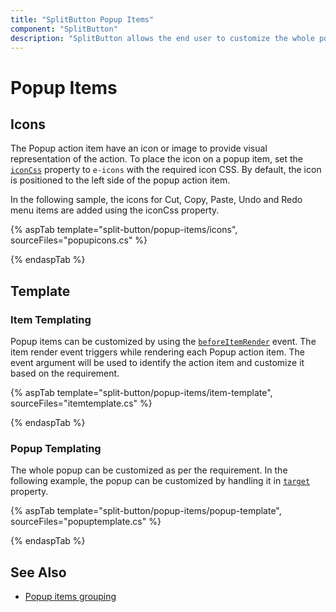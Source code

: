 ```yaml
---
title: "SplitButton Popup Items"
component: "SplitButton"
description: "SplitButton allows the end user to customize the whole popup or action items in popup using templates, and to place icons in popup items."
---
```


# Popup Items

## Icons

The Popup action item have an icon or image to provide visual representation of the action. To place the icon on a popup
item, set the [`iconCss`](https://help.syncfusion.com/cr/aspnetcore-js2/Syncfusion.EJ2.SplitButtons.SplitButton.html#Syncfusion_EJ2_SplitButtons_SplitButton_IconCss) property to `e-icons` with the required icon CSS. By default, the icon is positioned to the left side of the popup action item.

In the following sample, the icons for Cut, Copy, Paste, Undo and Redo menu items are
added using the iconCss property.

{% aspTab template="split-button/popup-items/icons", sourceFiles="popupicons.cs" %}

{% endaspTab %}

## Template

### Item Templating

Popup items can be customized by using the [`beforeItemRender`](https://help.syncfusion.com/cr/aspnetcore-js2/Syncfusion.EJ2.SplitButtons.SplitButton.html#Syncfusion_EJ2_SplitButtons_SplitButton_BeforeItemRender) event. The item render event triggers while rendering each Popup
action item. The event argument will be used to identify the action item and customize it based on the requirement.

{% aspTab template="split-button/popup-items/item-template", sourceFiles="itemtemplate.cs" %}

{% endaspTab %}

### Popup Templating

The whole popup can be customized as per the requirement. In the following example, the popup can be
customized by handling it in [`target`](https://help.syncfusion.com/cr/aspnetcore-js2/Syncfusion.EJ2.SplitButtons.SplitButton.html#Syncfusion_EJ2_SplitButtons_SplitButton_Target) property.

{% aspTab template="split-button/popup-items/popup-template", sourceFiles="popuptemplate.cs" %}

{% endaspTab %}

## See Also

* [Popup items grouping](./how-to/group-items-in-popup)